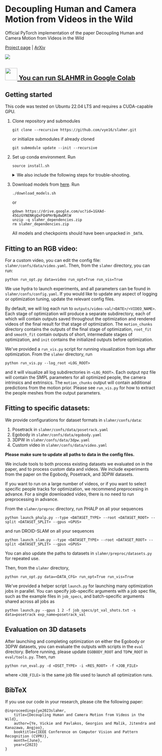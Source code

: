 # Decoupling Human and Camera Motion from Videos in the Wild

Official PyTorch implementation of the paper Decoupling Human and Camera Motion from Videos in the Wild

[Project page](https://vye16.github.io/slahmr/) | [ArXiv](https://arxiv.org/abs/2302.12827)

<img src="./teaser.png">

##  [<img src="https://i.imgur.com/QCojoJk.png" width="40"> You can run SLAHMR in Google Colab](https://colab.research.google.com/drive/1IFvek5DSgKb80vtSvXAXh1xmBFMJuxeL?usp=sharing)

## Getting started
This code was tested on Ubuntu 22.04 LTS and requires a CUDA-capable GPU.

1. Clone repository and submodules
    ```
    git clone --recursive https://github.com/vye16/slahmr.git
    ```
    or initialize submodules if already cloned
    ```
    git submodule update --init --recursive
    ```

2. Set up conda environment. Run 
    ```
    source install.sh
    ```

    <details>
        <summary>We also include the following steps for trouble-shooting.</summary>

    * Create environment
        ```
        conda env create -f env.yaml
        conda activate slahmr
        ```
        We use PyTorch 1.13.0 with CUDA 11.7. Please modify according to your setup; we've tested successfully for PyTorch 1.11 as well.
        We've also included `env_build.yaml` to speed up installation using already-solved dependencies, though it might not be compatible with your CUDA driver.

    * Install current source repo
        ```
        pip install -e .
        ```

    * Install ViTPose
        ```
        pip install -v -e third-party/ViTPose
        ```

    * Install DROID-SLAM (will take a while)
        ```
        cd third-party/DROID-SLAM
        python setup.py install
        ```
    </details>

3. Download models from [here](https://drive.google.com/file/d/1GXAd-45GzGYNENKgQxFQ4PHrBp8wDRlW/view?usp=sharing). Run
    ```
    ./download_models.sh
    ```
    or
    ```
    gdown https://drive.google.com/uc?id=1GXAd-45GzGYNENKgQxFQ4PHrBp8wDRlW
    unzip -q slahmr_dependencies.zip
    rm slahmr_dependencies.zip
    ```

    All models and checkpoints should have been unpacked in `_DATA`.


## Fitting to an RGB video:
For a custom video, you can edit the config file: `slahmr/confs/data/video.yaml`.
Then, from the `slahmr` directory, you can run:
```
python run_opt.py data=video run_opt=True run_vis=True
```

We use hydra to launch experiments, and all parameters can be found in `slahmr/confs/config.yaml`.
If you would like to update any aspect of logging or optimization tuning, update the relevant config files.

By default, we will log each run to `outputs/video-val/<DATE>/<VIDEO_NAME>`.
Each stage of optimization will produce a separate subdirectory, each of which will contain outputs saved throughout the optimization
and rendered videos of the final result for that stage of optimization.
The `motion_chunks` directory contains the outputs of the final stage of optimization,
`root_fit` and `smooth_fit` contain outputs of short, intermediate stages of optimization,
and `init` contains the initialized outputs before optimization.

We've provided a `run_vis.py` script for running visualization from logs after optimization.
From the `slahmr` directory, run
```
python run_vis.py --log_root <LOG_ROOT>
```
and it will visualize all log subdirectories in `<LOG_ROOT>`.
Each output npz file will contain the SMPL parameters for all optimized people, the camera intrinsics and extrinsics.
The `motion_chunks` output will contain additional predictions from the motion prior.
Please see `run_vis.py` for how to extract the people meshes from the output parameters.


## Fitting to specific datasets:
We provide configurations for dataset formats in `slahmr/confs/data`:
1. Posetrack in `slahmr/confs/data/posetrack.yaml`
2. Egobody in `slahmr/confs/data/egobody.yaml`
3. 3DPW in `slahmr/confs/data/3dpw.yaml`
4. Custom video in `slahmr/confs/data/video.yaml`

**Please make sure to update all paths to data in the config files.**

We include tools to both process existing datasets we evaluated on in the paper, and to process custom data and videos.
We include experiments from the paper on the Egobody, Posetrack, and 3DPW datasets.

If you want to run on a large number of videos, or if you want to select specific people tracks for optimization,
we recommend preprocesing in advance. 
For a single downloaded video, there is no need to run preprocessing in advance.

From the `slahmr/preproc` directory, run PHALP on all your sequences
```
python launch_phalp.py --type <DATASET_TYPE> --root <DATASET_ROOT> --split <DATASET_SPLIT> --gpus <GPUS>
```
and run DROID-SLAM on all your sequences
```
python launch_slam.py --type <DATASET_TYPE> --root <DATASET_ROOT> --split <DATASET_SPLIT> --gpus <GPUS>
```
You can also update the paths to datasets in `slahmr/preproc/datasets.py` for repeated use.

Then, from the `slahmr` directory,
```
python run_opt.py data=<DATA_CFG> run_opt=True run_vis=True
```

We've provided a helper script `launch.py` for launching many optimization jobs in parallel.
You can specify job-specific arguments with a job spec file, such as the example files in `job_specs`,
and batch-specific arguments shared across all jobs as
```
python launch.py --gpus 1 2 -f job_specs/pt_val_shots.txt -s data=posetrack exp_name=posetrack_val
```

## Evaluation on 3D datasets
After launching and completing optimization on either the Egobody or 3DPW datasets,
you can evaluate the outputs with scripts in the `eval` directory.
Before running, please update `EGOBODY_ROOT` and `TDPW_ROOT` in `eval/tools.py`.
Then, run
```
python run_eval.py -d <DSET_TYPE> -i <RES_ROOT> -f <JOB_FILE>
```
where `<JOB_FILE>` is the same job file used to launch all optimization runs.


## BibTeX

If you use our code in your research, please cite the following paper:
```
@inproceedings{ye2023slahmr,
    title={Decoupling Human and Camera Motion from Videos in the Wild},
    author={Ye, Vickie and Pavlakos, Georgios and Malik, Jitendra and Kanazawa, Angjoo},
    booktitle={IEEE Conference on Computer Vision and Pattern Recognition (CVPR)},
    month={June},
    year={2023}
}
